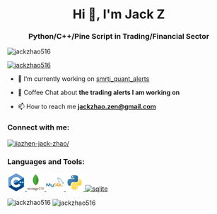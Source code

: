 <h1 align="center">Hi 👋, I'm Jack Z</h1>
<h3 align="center">Python/C++/Pine Script in Trading/Financial Sector</h3>

<p align="left"> <img src="https://komarev.com/ghpvc/?username=jackzhao516&label=Profile%20views&color=0e75b6&style=flat" alt="jackzhao516" /> </p>

<p align="left"> <a href="https://github.com/ryo-ma/github-profile-trophy"><img src="https://github-profile-trophy.vercel.app/?username=jackzhao516" alt="jackzhao516" /></a> </p>

- 🔭 I’m currently working on [smrti_quant_alerts](https://github.com/JackZhao516/smrti_quant_alerts)

- 💬 Coffee Chat about **the trading alerts I am working on**

- 📫 How to reach me **jackzhao.zen@gmail.com**

<h3 align="left">Connect with me:</h3>
<p align="left">
<a href="https://linkedin.com/in/jiazhen-jack-zhao/" target="blank"><img align="center" src="https://raw.githubusercontent.com/rahuldkjain/github-profile-readme-generator/master/src/images/icons/Social/linked-in-alt.svg" alt="jiazhen-jack-zhao/" height="30" width="40" /></a>
</p>

<h3 align="left">Languages and Tools:</h3>
<p align="left"> <a href="https://www.w3schools.com/cpp/" target="_blank" rel="noreferrer"> <img src="https://raw.githubusercontent.com/devicons/devicon/master/icons/cplusplus/cplusplus-original.svg" alt="cplusplus" width="40" height="40"/> </a> <a href="https://www.mongodb.com/" target="_blank" rel="noreferrer"> <img src="https://raw.githubusercontent.com/devicons/devicon/master/icons/mongodb/mongodb-original-wordmark.svg" alt="mongodb" width="40" height="40"/> </a> <a href="https://www.mysql.com/" target="_blank" rel="noreferrer"> <img src="https://raw.githubusercontent.com/devicons/devicon/master/icons/mysql/mysql-original-wordmark.svg" alt="mysql" width="40" height="40"/> </a> <a href="https://www.python.org" target="_blank" rel="noreferrer"> <img src="https://raw.githubusercontent.com/devicons/devicon/master/icons/python/python-original.svg" alt="python" width="40" height="40"/> </a> <a href="https://www.sqlite.org/" target="_blank" rel="noreferrer"> <img src="https://www.vectorlogo.zone/logos/sqlite/sqlite-icon.svg" alt="sqlite" width="40" height="40"/> </a> </p>

<p><img align="left" src="https://github-readme-stats.vercel.app/api/top-langs?username=jackzhao516&show_icons=true&locale=en&layout=compact" alt="jackzhao516" /></p>

<p>&nbsp;<img align="center" src="https://github-readme-stats.vercel.app/api?username=jackzhao516&show_icons=true&locale=en" alt="jackzhao516" /></p>

